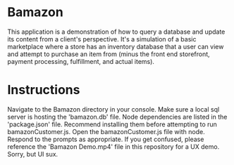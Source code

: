 # Bamazon

This application is a demonstration of how to query a database and update its content from a client's perspective. It's a simulation of a basic marketplace where a store has an inventory database that a user can view and attempt to purchase an item from (minus the front end storefront, payment processing, fulfillment, and actual items).

# Instructions

Navigate to the Bamazon directory in your console. Make sure a local sql server is hosting the 'bamazon.db' file. Node dependencies are listed in the 'package.json' file. Recommend installing them before attempting to run bamazonCustomer.js. Open the bamazonCustomer.js file with node. Respond to the prompts as appropriate. If you get confused, please reference the 'Bamazon Demo.mp4' file in this repository for a UX demo. Sorry, but UI sux. 